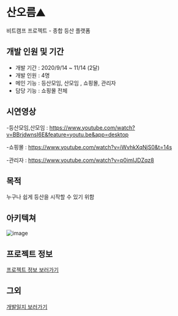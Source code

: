 # 산오름⛰
비트캠프 프로젝트 - 종합 등산 플랫폼

## 개발 인원 및 기간
- 개발 기간 : 2020/9/14 ~ 11/14 (2달)
- 개발 인원 : 4명
- 메인 기능 : 등산모임, 산모임 , 쇼핑몰, 관리자
- 담당 기능 : 쇼핑몰 전체

##  시연영상
-등산모임,산모임 : https://www.youtube.com/watch?v=BBrjdwnsI6E&feature=youtu.be&app=desktop

-쇼핑몰          :  https://www.youtube.com/watch?v=iWvhkXqNjS0&t=14s

-관리자          :  https://www.youtube.com/watch?v=p0imIJDZqz8

## 목적
누구나 쉽게 등산을 시작할 수 있기 위함

## 아키텍쳐
![image](https://user-images.githubusercontent.com/66711577/100492961-79d6ff80-3175-11eb-82da-93aa4a461a09.png)

## 프로젝트 정보
[프로젝트 정보 보러가기](https://drive.google.com/file/d/1WORDnb_Wjdql2k0yXXRk1_IjFdpa0Bdg/view?usp=sharing)

## 그외

[개발일지 보러가기](https://drive.google.com/drive/folders/1OY1ud1EHVLkO6-mdzUa-sU5DOMa6XgSr?usp=sharing)

